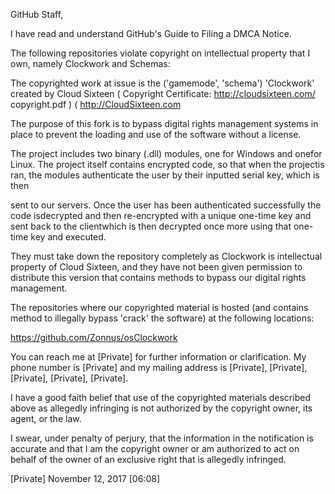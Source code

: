 GitHub Staff,

I have read and understand GitHub's Guide to Filing a DMCA Notice.

The following repositories violate copyright on intellectual property that
I own, namely Clockwork and Schemas:

The copyrighted work at issue is the ('gamemode', 'schema') 'Clockwork'
created by Cloud Sixteen ( Copyright Certificate: http://cloudsixteen.com/
copyright.pdf ) ( http://CloudSixteen.com

The purpose of this fork is to bypass digital rights management systems in
place to prevent the loading and use of the software without a license.

The project includes two binary (.dll) modules, one for Windows and onefor
Linux. The project itself contains encrypted code, so that when the
projectis ran, the modules authenticate the user by their inputted serial
key, which is then

sent to our servers. Once the user has been authenticated successfully the
code isdecrypted and then re-encrypted with a unique one-time key and sent
back to the clientwhich is then decrypted once more using that one-time key
and executed.

They must take down the repository completely as Clockwork is intellectual
property of Cloud Sixteen, and they have not been given permission to
distribute this version that contains methods to bypass our digital rights
management.

The repositories where our copyrighted material is hosted (and contains
method to illegally bypass 'crack' the software) at the following locations:

https://github.com/Zonnus/osClockwork

You can reach me at [Private] for further information or
clarification. My phone number is [Private] and my
mailing address is [Private], [Private], [Private], [Private], [Private].

I have a good faith belief that use of the copyrighted materials described
above as allegedly infringing is not authorized by the copyright owner, its
agent, or the law.

I swear, under penalty of perjury, that the information in the notification
is accurate and that I am the copyright owner or am authorized to act on
behalf of the owner of an exclusive right that is allegedly infringed.

[Private]
November 12, 2017 [06:08]


